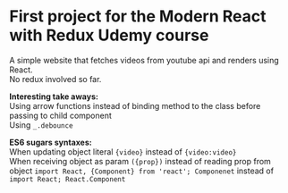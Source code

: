 # First project for the Modern React with Redux Udemy course

A simple website that fetches videos from youtube api and renders using React.  
No redux involved so far.  


**Interesting take aways:**  
Using arrow functions instead of binding method to the class before passing to child component  
Using `_.debounce`

**ES6 sugars syntaxes:**  
	When updating object literal `{video}` instead of `{video:video}`  
	When receiving object as param `({prop})` instead of reading prop from object
	`import React, {Component} from 'react'; Componenet` instead of `import React; React.Component`
